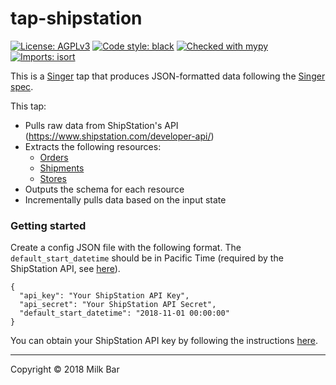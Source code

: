 
# tap-shipstation

[![License: AGPLv3](https://img.shields.io/badge/License-AGPLv3-blue.svg)](https://www.gnu.org/licenses/agpl-3.0)
[![Code style: black](https://img.shields.io/badge/code%20style-black-000000.svg)](https://github.com/psf/black)
[![Checked with mypy](http://www.mypy-lang.org/static/mypy_badge.svg)](http://mypy-lang.org/)
[![Imports: isort](https://img.shields.io/badge/%20imports-isort-%231674b1?style=flat&labelColor=ef8336)](https://pycqa.github.io/isort/)

This is a [Singer](https://singer.io) tap that produces JSON-formatted data
following the [Singer
spec](https://github.com/singer-io/getting-started/blob/master/docs/SPEC.md).

This tap:

- Pulls raw data from ShipStation's API (https://www.shipstation.com/developer-api/)
- Extracts the following resources:
  - [Orders](https://www.shipstation.com/developer-api/#/reference/model-order)
  - [Shipments](https://www.shipstation.com/developer-api/#/reference/shipments/list-shipments/list-shipments-w/o-parameters)
  - [Stores](https://www.shipstation.com/docs/api/stores/list/)
- Outputs the schema for each resource
- Incrementally pulls data based on the input state

### Getting started

Create a config JSON file with the following format. The `default_start_datetime` should be in Pacific Time (required by the ShipStation API, see [here](https://www.shipstation.com/developer-api/#/introduction/shipstation-api-requirements/datetime-format-and-time-zone)).

```
{
  "api_key": "Your ShipStation API Key",
  "api_secret": "Your ShipStation API Secret",
  "default_start_datetime": "2018-11-01 00:00:00"
}
```

You can obtain your ShipStation API key by following the instructions [here](https://help.shipstation.com/hc/en-us/articles/206638917-How-can-I-get-access-to-ShipStation-s-API-).

---

Copyright &copy; 2018 Milk Bar
